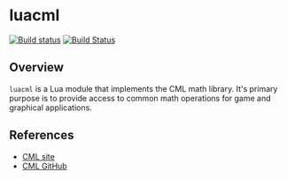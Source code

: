 # luacml

[![Build status](https://ci.appveyor.com/api/projects/status/a40yja3ah8frl9w8/branch/master?svg=true)](https://ci.appveyor.com/project/cjtallman/luacml/branch/master) [![Build Status](https://travis-ci.org/cjtallman/luacml.svg?branch=master)](https://travis-ci.org/cjtallman/luacml)

## Overview

`luacml` is a Lua module that implements the CML math library. It's primary
purpose is to provide access to common math operations for game and graphical
applications.

## References

-   [CML site](http://cmldev.net)
-   [CML GitHub](https://github.com/demianmnave/CML)
